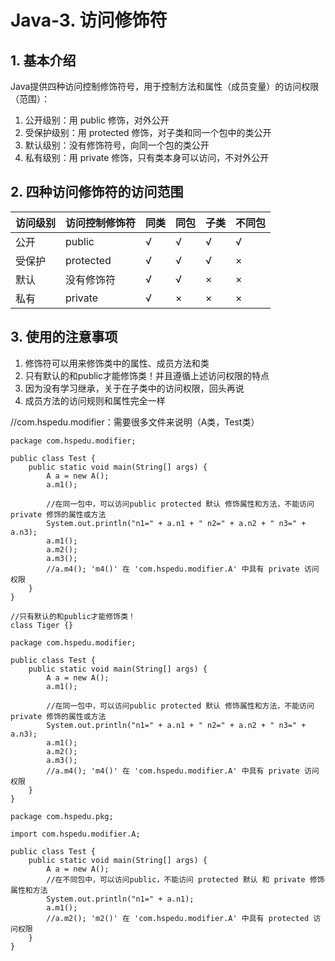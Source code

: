 # Java-3. 访问修饰符

## 1. 基本介绍

Java提供四种访问控制修饰符号，用于控制方法和属性（成员变量）的访问权限（范围）：

1. 公开级别：用 public 修饰，对外公开
2. 受保护级别：用 protected 修饰，对子类和同一个包中的类公开
3. 默认级别：没有修饰符号，向同一个包的类公开
4. 私有级别：用 private 修饰，只有类本身可以访问，不对外公开

## 2. 四种访问修饰符的访问范围

| 访问级别 | 访问控制修饰符 | 同类 | 同包 | 子类 | 不同包 |
| -------- | -------------- | ---- | ---- | ---- | ------ |
| 公开     | public         | √    | √    | √    | √      |
| 受保护   | protected      | √    | √    | √    | ×      |
| 默认     | 没有修饰符     | √    | √    | ×    | ×      |
| 私有     | private        | √    | ×    | ×    | ×      |

## 3. 使用的注意事项

1. 修饰符可以用来修饰类中的属性、成员方法和类
2. 只有默认的和public才能修饰类！并且遵循上述访问权限的特点
3. 因为没有学习继承，关于在子类中的访问权限，回头再说
4. 成员方法的访问规则和属性完全一样

//com.hspedu.modifier：需要很多文件来说明（A类，Test类）

```
package com.hspedu.modifier;

public class Test {
    public static void main(String[] args) {
        A a = new A();
        a.m1();

        //在同一包中，可以访问public protected 默认 修饰属性和方法，不能访问 private 修饰的属性或方法
        System.out.println("n1=" + a.n1 + " n2=" + a.n2 + " n3=" + a.n3);
        a.m1();
        a.m2();
        a.m3();
        //a.m4(); 'm4()' 在 'com.hspedu.modifier.A' 中具有 private 访问权限
    }
}

//只有默认的和public才能修饰类！
class Tiger {}
```

```
package com.hspedu.modifier;

public class Test {
    public static void main(String[] args) {
        A a = new A();
        a.m1();

        //在同一包中，可以访问public protected 默认 修饰属性和方法，不能访问 private 修饰的属性或方法
        System.out.println("n1=" + a.n1 + " n2=" + a.n2 + " n3=" + a.n3);
        a.m1();
        a.m2();
        a.m3();
        //a.m4(); 'm4()' 在 'com.hspedu.modifier.A' 中具有 private 访问权限
    }
}
```

```
package com.hspedu.pkg;

import com.hspedu.modifier.A;

public class Test {
    public static void main(String[] args) {
        A a = new A();
        //在不同包中，可以访问public，不能访问 protected 默认 和 private 修饰属性和方法
        System.out.println("n1=" + a.n1);
        a.m1();
        //a.m2(); 'm2()' 在 'com.hspedu.modifier.A' 中具有 protected 访问权限
    }
}
```

